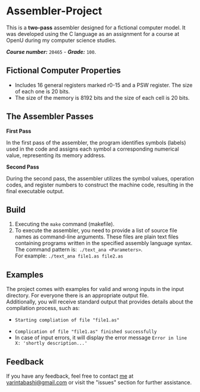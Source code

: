 # Assembler-Project
This is a **two-pass** assembler designed for a fictional computer model. 
It was developed using the C language as an assignment for a course at OpenU during my computer science studies.

***Course number:*** ```20465``` - ***Grade:*** ```100```.
## Fictional Computer Properties
- Includes 16 general registers marked r0-15 and a PSW register. The size of each one is 20 bits.
- The size of the memory is 8192 bits and the size of each cell is 20 bits.
## The Assembler Passes
**First Pass**

In the first pass of the assembler, the program identifies symbols (labels) used in the code and assigns each symbol a corresponding numerical value, representing its memory address.

**Second Pass**

During the second pass, the assembler utilizes the symbol values, operation codes, and register numbers to construct the machine code, resulting in the final executable output. 
## Build

1. Executing the  ```make``` command (makefile).
2. To execute the assembler, you need to provide a list of source file names as command-line arguments. These files are plain text files containing programs written in the specified assembly language syntax.  
The command pattern is:``` ./text_ana <Parameters>```.  
For example: ```./text_ana file1.as file2.as```
## Examples
The project comes with examples for valid and wrong inputs in the input directory. For everyone there is an appropriate output file.  
Additionally, you will receive standard output that provides details about the compilation process, such as:

  - ```Starting compliation of file "file1.as" ```
  * ```Complication of file "file1.as" finished successfully``` 
  * In case of input errors, it will display the error message ```Error in line X: 'shortly description...' ```
## Feedback
If you have any feedback, feel free to contact [me](https://github.com/yarintabashi) at yarintabashi@gmail.com or visit the "issues" section for further assistance.
